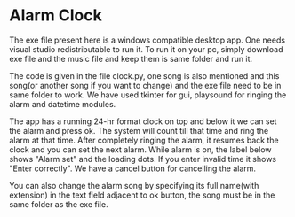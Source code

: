 # Alarm Clock

The exe file present here is a windows compatible desktop app. One needs visual studio redistributable to run it.
To run it on your pc, simply download exe file and the music file and keep them is same folder and run it.

The code is given in the file clock.py, one song is also mentioned and this song(or another song if you want to change) and the exe file need to be in same folder to work.
We have used tkinter for gui, playsound for ringing the alarm and datetime modules.

The app has a running 24-hr format clock on top and below it we can set the alarm and press ok. The system will count till that time and ring the alarm at that time. After 
completely ringing the alarm, it resumes back the clock and you can set the next alarm. While alarm is on, the label below shows "Alarm set" and the loading dots. If you enter 
invalid time it shows "Enter correctly". We have a cancel button for cancelling the alarm.

You can also change the alarm song by specifying its full name(with extension) in the text field adjacent to ok button, the song must be in the same folder as the exe file.
